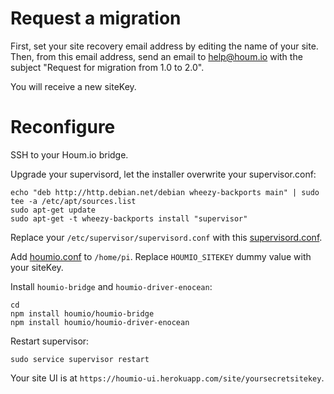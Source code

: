 # Request a migration

First, set your site recovery email address by editing the name of your site. Then, from this email address, send an email to help@houm.io with the subject "Request for migration from 1.0 to 2.0".

You will receive a new siteKey.

# Reconfigure

SSH to your Houm.io bridge.

Upgrade your supervisord, let the installer overwrite your supervisor.conf:

    echo "deb http://http.debian.net/debian wheezy-backports main" | sudo tee -a /etc/apt/sources.list
    sudo apt-get update
    sudo apt-get -t wheezy-backports install "supervisor"

Replace your `/etc/supervisor/supervisord.conf` with this [supervisord.conf](supervisord.conf).

Add [houmio.conf](houmio.conf) to `/home/pi`. Replace `HOUMIO_SITEKEY` dummy value with your siteKey.

Install `houmio-bridge` and `houmio-driver-enocean`:

    cd
    npm install houmio/houmio-bridge
    npm install houmio/houmio-driver-enocean

Restart supervisor:

    sudo service supervisor restart

Your site UI is at `https://houmio-ui.herokuapp.com/site/yoursecretsitekey`.
